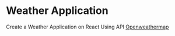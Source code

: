 # Weather Application
Create a Weather Application on React Using API [Openweathermap](https://openweathermap.org/)
